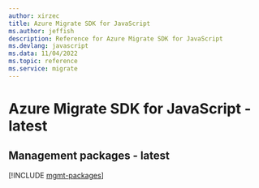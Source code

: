 ```yaml
---
author: xirzec
title: Azure Migrate SDK for JavaScript
ms.author: jeffish
description: Reference for Azure Migrate SDK for JavaScript
ms.devlang: javascript
ms.data: 11/04/2022
ms.topic: reference
ms.service: migrate
---
```

# Azure Migrate SDK for JavaScript - latest

## Management packages - latest
[!INCLUDE [mgmt-packages](migrate-mgmt-index.md)]